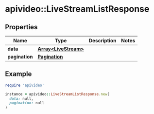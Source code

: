 # apivideo::LiveStreamListResponse

## Properties

| Name | Type | Description | Notes |
| ---- | ---- | ----------- | ----- |
| **data** | [**Array&lt;LiveStream&gt;**](LiveStream.md) |  |  |
| **pagination** | [**Pagination**](Pagination.md) |  |  |

## Example

```ruby
require 'apivideo'

instance = apivideo::LiveStreamListResponse.new(
  data: null,
  pagination: null
)
```

